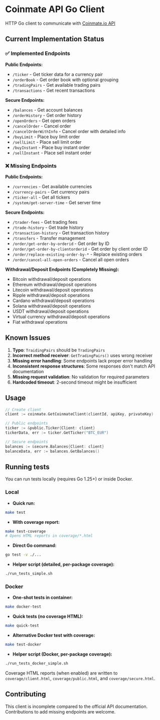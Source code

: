 # Coinmate API Go Client

HTTP Go client to communicate with [Coinmate.io API](https://coinmate.docs.apiary.io/#)

## Current Implementation Status

### ✅ Implemented Endpoints

**Public Endpoints:**
- `/ticker` - Get ticker data for a currency pair
- `/orderBook` - Get order book with optional grouping
- `/tradingPairs` - Get available trading pairs
- `/transactions` - Get recent transactions

**Secure Endpoints:**
- `/balances` - Get account balances
- `/orderHistory` - Get order history
- `/openOrders` - Get open orders
- `/cancelOrder` - Cancel order
- `/cancelOrderWithInfo` - Cancel order with detailed info
- `/buyLimit` - Place buy limit order
- `/sellLimit` - Place sell limit order
- `/buyInstant` - Place buy instant order
- `/sellInstant` - Place sell instant order

### ❌ Missing Endpoints

**Public Endpoints:**
- `/currencies` - Get available currencies
- `/currency-pairs` - Get currency pairs
- `/ticker-all` - Get all tickers
- `/system/get-server-time` - Get server time

**Secure Endpoints:**
- `/trader-fees` - Get trading fees
- `/trade-history` - Get trade history
- `/transaction-history` - Get transaction history
- `/transfers` - Transfer management
- `/order/get-order-by-orderid` - Get order by ID
- `/order/get-order-by-clientorderid` - Get order by client order ID
- `/order/replace-existing-order-by-*` - Replace existing orders
- `/order/cancel-all-open-orders` - Cancel all open orders

**Withdrawal/Deposit Endpoints (Completely Missing):**
- Bitcoin withdrawal/deposit operations
- Ethereum withdrawal/deposit operations
- Litecoin withdrawal/deposit operations
- Ripple withdrawal/deposit operations
- Cardano withdrawal/deposit operations
- Solana withdrawal/deposit operations
- USDT withdrawal/deposit operations
- Virtual currency withdrawal/deposit operations
- Fiat withdrawal operations

## Known Issues

1. **Typo**: `TraidingPairs` should be `TradingPairs`
2. **Incorrect method receiver**: `GetTradingPairs()` uses wrong receiver
3. **Missing error handling**: Some endpoints lack proper error handling
4. **Inconsistent response structures**: Some responses don't match API documentation
5. **Missing request validation**: No validation for required parameters
6. **Hardcoded timeout**: 2-second timeout might be insufficient

## Usage

```go
// Create client
client := coinmate.GetCoinmateClient(clientId, apiKey, privateKey)

// Public endpoints
ticker := &public.Ticker{Client: client}
tickerData, err := ticker.GetTicker("BTC_EUR")

// Secure endpoints
balances := &secure.Balances{Client: client}
balanceData, err := balances.GetBalances()
```

## Running tests

You can run tests locally (requires Go 1.25+) or inside Docker.

### Local

- **Quick run:**

```bash
make test
```

- **With coverage report:**

```bash
make test-coverage
# Opens HTML reports in coverage/*.html
```

- **Direct Go command:**

```bash
go test -v ./...
```

- **Helper script (detailed, per-package coverage):**

```bash
./run_tests_simple.sh
```

### Docker

- **One-shot tests in container:**

```bash
make docker-test
```

- **Quick tests (no coverage HTML):**

```bash
make quick-test
```

- **Alternative Docker test with coverage:**

```bash
make test-docker
```

- **Helper script (Docker, per-package coverage):**

```bash
./run_tests_docker_simple.sh
```

Coverage HTML reports (when enabled) are written to `coverage/client.html`, `coverage/public.html`, and `coverage/secure.html`.

## Contributing

This client is incomplete compared to the official API documentation. Contributions to add missing endpoints are welcome.